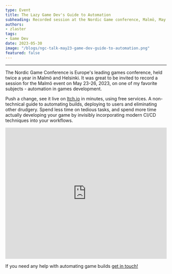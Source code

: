 ```yaml
---
type: Event
title: The Lazy Game Dev's Guide to Automation
subheading: Recorded session at the Nordic Game conference, Malmö, May 2023
authors:
- zlaster
tags:
- Game Dev
date: 2023-05-30
image: "/blogs/ngc-talk-may23-game-dev-guide-to-automation.png"
featured: false
---
```


<script>
    import Admonition from '$lib/posts/admonition.svelte'
</script>

---

The Nordic Game Conference is Europe's leading games conference, held twice a year in Malmö and Helsinki. It was great to be invited to record a session for the Malmö event on May 23-26, 2023, on one of my favorite subjects - automation in games development.

Push a change, see it live on [Itch.io](http://itch.io/) in minutes, using free services. A non-technical guide to automating builds, deploying to users and eliminating other drudgery. Spend less time on tedious tasks, and spend more time actually developing your game by invisibly incorporating modern CI/CD techniques into your workflows.

<iframe width="100%" height="410" src="https://www.youtube.com/embed/ENUW04uvuUY" title="YouTube video player" frameborder="0" allow="accelerometer; autoplay; clipboard-write; encrypted-media; gyroscope; picture-in-picture; web-share" allowfullscreen></iframe>

If you need any help with automating game builds [get in touch!](https://verifa.io/contact/)